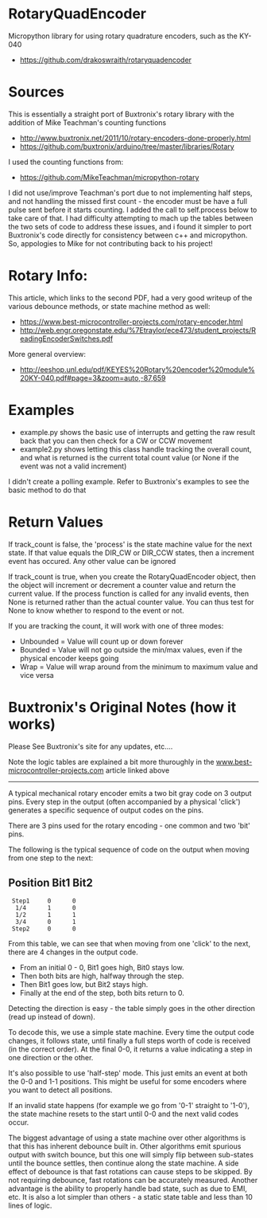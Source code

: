 # RotaryQuadEncoder
Micropython library for using rotary quadrature encoders, such as the KY-040
* https://github.com/drakoswraith/rotaryquadencoder


# Sources
This is essentially a straight port of Buxtronix's rotary library with the addition of Mike Teachman's counting functions
* http://www.buxtronix.net/2011/10/rotary-encoders-done-properly.html
* https://github.com/buxtronix/arduino/tree/master/libraries/Rotary

I used the counting functions from:
* https://github.com/MikeTeachman/micropython-rotary

I did not use/improve Teachman's port due to not implementing half steps, and not handling the missed first count - the encoder must be have a full pulse sent before it starts counting. I added the call to self.process below to take care of that.
I had difficulty attempting to mach up the tables between the two sets of code to address these issues, and i found it simpler to port Buxtronix's code directly for consistency between c++ and micropython. So, appologies to Mike for not contributing back to his project!


# Rotary Info:
This article, which links to the second PDF, had a very good writeup of the various debounce methods, or state machine method as well:
* https://www.best-microcontroller-projects.com/rotary-encoder.html
* http://web.engr.oregonstate.edu/%7Etraylor/ece473/student_projects/ReadingEncoderSwitches.pdf

More general overview:
* http://eeshop.unl.edu/pdf/KEYES%20Rotary%20encoder%20module%20KY-040.pdf#page=3&zoom=auto,-87,659


# Examples
* example.py shows the basic use of interrupts and getting the raw result back that you can then check for a CW or CCW movement
* example2.py shows letting this class handle tracking the overall count, and what is returned is the current total count value (or None if the event was not a valid increment)

I didn't create a polling example.  Refer to Buxtronix's examples to see the basic method to do that


# Return Values
If track_count is false, the 'process' is the state machine value for the next state.  If that value equals the DIR_CW or DIR_CCW states, then a increment event has occured.
Any other value can be ignored

If track_count is true, when you create the RotaryQuadEncoder object, then the object will increment or decrement a counter value and return the current value.
If the process function is called for any invalid events, then None is returned rather than the actual counter value. You can thus test for None to know whether to respond to the event or not.

If you are tracking the count, it will work with one of three modes:
* Unbounded = Value will count up or down forever
* Bounded = Value will not go outside the min/max values, even if the physical encoder keeps going
* Wrap = Value will wrap around from the minimum to maximum value and vice versa


# Buxtronix's Original Notes (how it works)
Please See Buxtronix's site for any updates, etc....  

Note the logic tables are explained a bit more thuroughly in the www.best-microcontroller-projects.com article linked above

----

 A typical mechanical rotary encoder emits a two bit gray code
 on 3 output pins. Every step in the output (often accompanied
 by a physical 'click') generates a specific sequence of output
 codes on the pins.

 There are 3 pins used for the rotary encoding - one common and
 two 'bit' pins.

 The following is the typical sequence of code on the output when
 moving from one step to the next:

   Position   Bit1   Bit2
   ----------------------
     Step1     0      0
      1/4      1      0
      1/2      1      1
      3/4      0      1
     Step2     0      0

 From this table, we can see that when moving from one 'click' to
 the next, there are 4 changes in the output code.

 - From an initial 0 - 0, Bit1 goes high, Bit0 stays low.
 - Then both bits are high, halfway through the step.
 - Then Bit1 goes low, but Bit2 stays high.
 - Finally at the end of the step, both bits return to 0.

 Detecting the direction is easy - the table simply goes in the other
 direction (read up instead of down).

 To decode this, we use a simple state machine. Every time the output
 code changes, it follows state, until finally a full steps worth of
 code is received (in the correct order). At the final 0-0, it returns
 a value indicating a step in one direction or the other.

 It's also possible to use 'half-step' mode. This just emits an event
 at both the 0-0 and 1-1 positions. This might be useful for some
 encoders where you want to detect all positions.

 If an invalid state happens (for example we go from '0-1' straight
 to '1-0'), the state machine resets to the start until 0-0 and the
 next valid codes occur.

 The biggest advantage of using a state machine over other algorithms
 is that this has inherent debounce built in. Other algorithms emit spurious
 output with switch bounce, but this one will simply flip between
 sub-states until the bounce settles, then continue along the state
 machine.
 A side effect of debounce is that fast rotations can cause steps to
 be skipped. By not requiring debounce, fast rotations can be accurately
 measured.
 Another advantage is the ability to properly handle bad state, such
 as due to EMI, etc.
 It is also a lot simpler than others - a static state table and less
 than 10 lines of logic.
